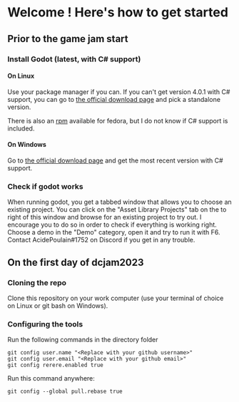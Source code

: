 # Welcome ! Here's how to get started

## Prior to the game jam start
### Install Godot (latest, with C# support)
#### On Linux
Use your package manager if you can. If you can't get version 4.0.1 with C# support,
you can go to [the official download page](https://godotengine.org/download/) and
pick a standalone version.

There is also an [rpm](https://src.fedoraproject.org/rpms/godot) available for fedora, 
but I do not know if C# support is included.

#### On Windows
Go to [the official download page](https://godotengine.org/download/) and get the 
most recent version with C# support.

### Check if godot works
When running godot, you get a tabbed window that allows you to choose an existing 
project. You can click on the "Asset Library Projects" tab on the to right of this window
and browse for an existing project to try out. I encourage you to do so in order to check
if everything is working right. Choose a demo in the "Demo" category, open it and try to
run it with F6. Contact AcidePoulain#1752 on Discord if you get in any trouble.

## On the first day of dcjam2023 

### Cloning the repo
Clone this repository on your work computer (use your terminal of choice on Linux or git bash
on Windows).

### Configuring the tools
Run the following commands in the directory folder
```
git config user.name "<Replace with your github username>"
git config user.email "<Replace with your github email>"
git config rerere.enabled true
```

Run this command anywhere:
```
git config --global pull.rebase true
```
